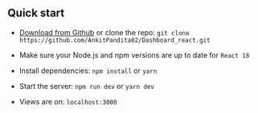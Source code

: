 
## Quick start

- [Download from Github](https://github.com/AnkitPandita02/Dashboard_react.git)
   or clone the repo: `git clone https://github.com/AnkitPandita02/Dashboard_react.git`

- Make sure your Node.js and npm versions are up to date for `React 18`

- Install dependencies: `npm install` or `yarn`

- Start the server: `npm run dev` or `yarn dev`

- Views are on: `localhost:3000`
